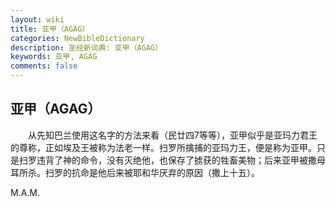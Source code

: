 ```yaml
---
layout: wiki
title: 亚甲（AGAG）
categories: NewBibleDictionary
description: 圣经新词典: 亚甲（AGAG）
keywords: 亚甲, AGAG
comments: false
---
```


## 亚甲（AGAG）

　　从先知巴兰使用这名字的方法来看（民廿四7等等），亚甲似乎是亚玛力君王的尊称，正如埃及王被称为法老一样。扫罗所擒捕的亚玛力王，便是称为亚甲。只是扫罗违背了神的命令，没有灭绝他，也保存了掳获的牲畜美物；后来亚甲被撒母耳所杀。扫罗的抗命是他后来被耶和华厌弃的原因（撒上十五）。

M.A.M.






